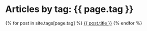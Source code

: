 <h1>Articles by tag: {{ page.tag }}</h1>
<div>
        {% for post in site.tags[page.tag] %}
            <a href="{{ post.url }}/">{{ post.title }}</a>
        {% endfor %}
</div>
